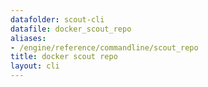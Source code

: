 ```yaml
---
datafolder: scout-cli
datafile: docker_scout_repo
aliases:
- /engine/reference/commandline/scout_repo
title: docker scout repo
layout: cli
---
```


<!--
This page is automatically generated from Docker's source code. If you want to
suggest a change to the text that appears here, open a ticket in the source
repository on GitHub:

https://github.com/docker/scout-cli
-->

